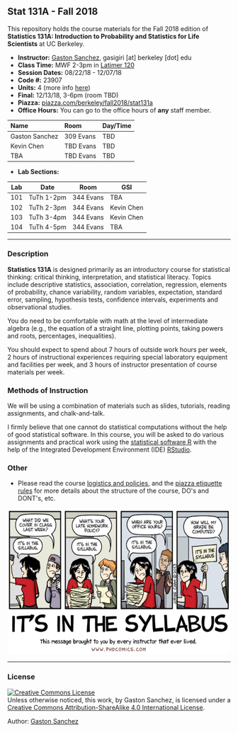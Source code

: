 ## Stat 131A - Fall 2018

This repository holds the course materials for the Fall 2018 edition of 
__Statistics 131A: Introduction to Probability and Statistics for Life Scientists__ at UC Berkeley.


- __Instructor:__ [Gaston Sanchez](http://gastonsanchez.com), gasigiri [at] berkeley [dot] edu
- __Class Time:__ MWF 2-3pm in [Latimer 120](http://www.berkeley.edu/map?latimer)
- __Session Dates:__ 08/22/18 - 12/07/18
- __Code #:__ 23907
- __Units:__ 4 (more info [here](http://classes.berkeley.edu/content/2018-fall-stat-131A-001-lec-001))
- __Final:__ 12/13/18, 3-6pm (room TBD)
- __Piazza:__ [piazza.com/berkeley/fall2018/stat131a](piazza.com/berkeley/fall2018/stat131a)
- __Office Hours:__ You can go to the office hours of __any__ staff member.

| Name             | Room      | Day/Time            |
|:-----------------|:----------|:--------------------|
| Gaston Sanchez   | 309 Evans |   TBD               |
| Kevin Chen       | TBD Evans |   TBD               |
| TBA | TBD Evans |   TBD               |


- __Lab Sections:__

| Lab | Date        | Room         | GSI              |
|-----|-------------|--------------|------------------|
| 101 | TuTh 1-2pm  | 344 Evans    | TBA |
| 102 | TuTh 2-3pm  | 344 Evans    | Kevin Chen       |
| 103 | TuTh 3-4pm  | 344 Evans    | Kevin Chen       |
| 104 | TuTh 4-5pm  | 344 Evans    | TBA |


-----


### Description

__Statistics 131A__ is designed primarily as an introductory course for statistical thinking: critical thinking, interpretation, and statistical literacy. Topics include descriptive statistics, association, correlation, regression, elements of probability, chance variability, random variables, expectation, standard error, sampling, hypothesis tests, confidence intervals, experiments and observational studies.

You do need to be comfortable with math at the level of intermediate algebra (e.g., the equation of a straight line, plotting points, taking powers and roots, percentages, inequalities).

You should expect to spend about 7 hours of outside work hours per week, 2 hours of instructional experiences requiring special laboratory equipment and facilities per week, and 3 hours of instructor presentation of course materials per week.


### Methods of Instruction

We will be using a combination of materials such as slides, tutorials, 
reading assignments, and chalk-and-talk.

I firmly believe that one cannot do statistical computations without the help of good statistical software. In this course, you will be asked to do various assignments and practical work using the [statistical software R](https://www.r-project.org/) with the help of the Integrated Development Environment (IDE) [RStudio](https://www.rstudio.com/).



### Other

- Please read the course [logistics and policies](syllabus/policies.md), and the [piazza etiquette rules](syllabus/piazza.md) for more details
about the structure of the course, DO's and DONT's, etc.

<a href="syllabus/policies.md"><img src="images/it-is-in-the-syllabus.png" width="580" height="330"></a>



-----

### License

<a rel="license" href="http://creativecommons.org/licenses/by-sa/4.0/"><img alt="Creative Commons License" style="border-width:0" src="https://i.creativecommons.org/l/by-sa/4.0/88x31.png" /></a><br />Unless otherwise noticed, this work, by Gaston Sanchez, is licensed under a <a rel="license" href="http://creativecommons.org/licenses/by-sa/4.0/">Creative Commons Attribution-ShareAlike 4.0 International License</a>.

Author: [Gaston Sanchez](http://gastonsanchez.com)
